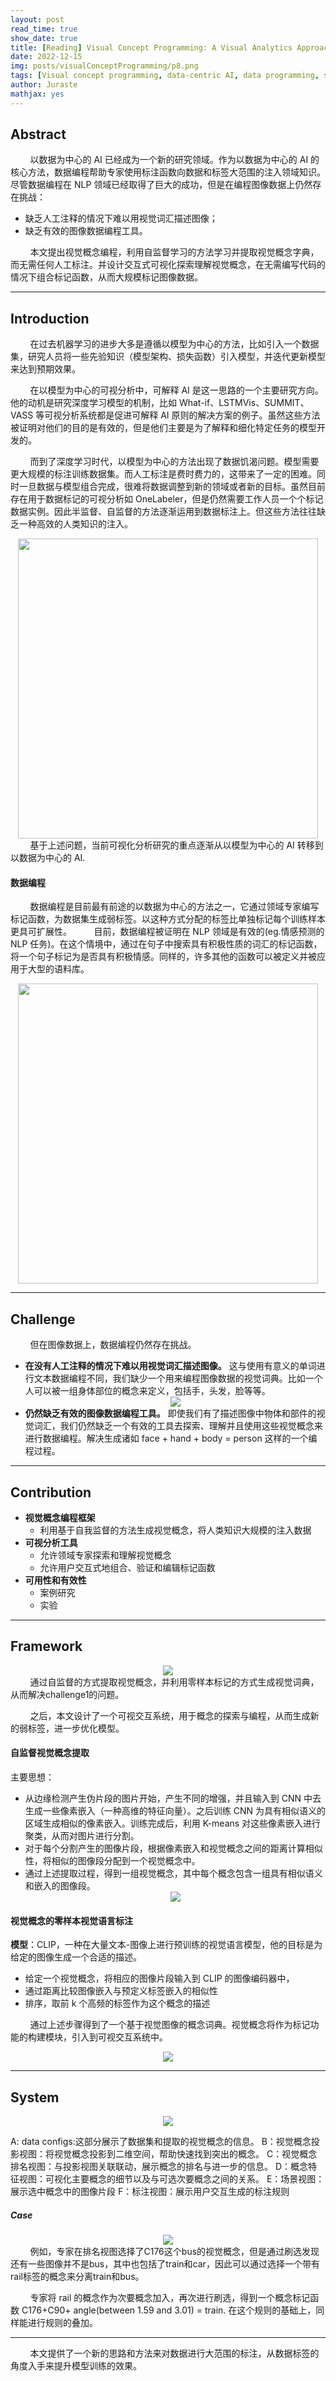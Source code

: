 ```yaml
---
layout: post
read_time: true
show_date: true
title: [Reading] Visual Concept Programming: A Visual Analytics Approach to Injecting Human Intelligence at Scale
date: 2022-12-15
img: posts/visualConceptProgramming/p8.png
tags: [Visual concept programming, data-centric AI, data programming, self-supervised learning, semantic segmentation]
author: Juraste
mathjax: yes
---
```


## Abstract

&nbsp;&nbsp;&nbsp;&nbsp;&nbsp;&nbsp;&nbsp;&nbsp;以数据为中心的 AI 已经成为一个新的研究领域。作为以数据为中心的 AI 的核心方法，数据编程帮助专家使用标注函数向数据和标签大范围的注入领域知识。尽管数据编程在 NLP 领域已经取得了巨大的成功，但是在编程图像数据上仍然存在挑战：

- 缺乏人工注释的情况下难以用视觉词汇描述图像；
- 缺乏有效的图像数据编程工具。

&nbsp;&nbsp;&nbsp;&nbsp;&nbsp;&nbsp;&nbsp;&nbsp;本文提出视觉概念编程，利用自监督学习的方法学习并提取视觉概念字典，而无需任何人工标注。并设计交互式可视化探索理解视觉概念，在无需编写代码的情况下组合标记函数，从而大规模标记图像数据。

---

## Introduction

&nbsp;&nbsp;&nbsp;&nbsp;&nbsp;&nbsp;&nbsp;&nbsp;在过去机器学习的进步大多是遵循以模型为中心的方法，比如引入一个数据集，研究人员将一些先验知识（模型架构、损失函数）引入模型，并迭代更新模型来达到预期效果。

&nbsp;&nbsp;&nbsp;&nbsp;&nbsp;&nbsp;&nbsp;&nbsp;在以模型为中心的可视分析中，可解释 AI 是这一思路的一个主要研究方向。他的动机是研究深度学习模型的机制，比如 What-if、LSTMVis、SUMMIT、VASS 等可视分析系统都是促进可解释 AI 原则的解决方案的例子。虽然这些方法被证明对他们的目的是有效的，但是他们主要是为了解释和细化特定任务的模型开发的。

&nbsp;&nbsp;&nbsp;&nbsp;&nbsp;&nbsp;&nbsp;&nbsp;而到了深度学习时代，以模型为中心的方法出现了数据饥渴问题。模型需要更大规模的标注训练数据集。而人工标注是费时费力的，这带来了一定的困难。同时一旦数据与模型组合完成，很难将数据调整到新的领域或者新的目标。虽然目前存在用于数据标记的可视分析如 OneLabeler，但是仍然需要工作人员一个个标记数据实例。因此半监督、自监督的方法逐渐运用到数据标注上。但这些方法往往缺乏一种高效的人类知识的注入。

<center><img src="./assets/img/post/../../../../assets/img/posts/visualConceptProgramming/p1.png" width="480px"></center>
&nbsp;&nbsp;&nbsp;&nbsp;&nbsp;&nbsp;&nbsp;&nbsp;基于上述问题，当前可视化分析研究的重点逐渐从以模型为中心的 AI 转移到以数据为中心的 AI.

#### 数据编程

&nbsp;&nbsp;&nbsp;&nbsp;&nbsp;&nbsp;&nbsp;&nbsp;数据编程是目前最有前途的以数据为中心的方法之一，它通过领域专家编写标记函数，为数据集生成弱标签。以这种方式分配的标签比单独标记每个训练样本更具可扩展性。
&nbsp;&nbsp;&nbsp;&nbsp;&nbsp;&nbsp;&nbsp;&nbsp;目前，数据编程被证明在 NLP 领域是有效的(eg.情感预测的 NLP 任务)。在这个情境中，通过在句子中搜索具有积极性质的词汇的标记函数，将一个句子标记为是否具有积极情感。同样的，许多其他的函数可以被定义并被应用于大型的语料库。

<center><img src="./assets/img/posts/../../../../assets/img/posts/visualConceptProgramming/p2.png" width="480px"></center>

---

## Challenge

&nbsp;&nbsp;&nbsp;&nbsp;&nbsp;&nbsp;&nbsp;&nbsp;但在图像数据上，数据编程仍然存在挑战。

- **在没有人工注释的情况下难以用视觉词汇描述图像。** 这与使用有意义的单词进行文本数据编程不同，我们缺少一个用来编程图像数据的视觉词典。比如一个人可以被一组身体部位的概念来定义，包括手，头发，脸等等。
  <center><img src="./assets/img/posts/../../../../assets/img/posts/visualConceptProgramming/p3.png"></center>
- **仍然缺乏有效的图像数据编程工具。** 即使我们有了描述图像中物体和部件的视觉词汇，我们仍然缺乏一个有效的工具去探索、理解并且使用这些视觉概念来进行数据编程。解决生成诸如 face + hand + body = person 这样的一个编程过程。

---

## Contribution

- **视觉概念编程框架**
  - 利用基于自我监督的方法生成视觉概念，将人类知识大规模的注入数据
- **可视分析工具**
  - 允许领域专家探索和理解视觉概念
  - 允许用户交互式地组合、验证和编辑标记函数
- **可用性和有效性**
  - 案例研究
  - 实验

---

## Framework

  <center><img src="./assets/img/posts/../../../../assets/img/posts/visualConceptProgramming/p5.png"></center>
&nbsp;&nbsp;&nbsp;&nbsp;&nbsp;&nbsp;&nbsp;&nbsp;通过自监督的方式提取视觉概念，并利用零样本标记的方式生成视觉词典，从而解决challenge1的问题。

&nbsp;&nbsp;&nbsp;&nbsp;&nbsp;&nbsp;&nbsp;&nbsp;之后，本文设计了一个可视交互系统，用于概念的探索与编程，从而生成新的弱标签，进一步优化模型。

#### 自监督视觉概念提取

主要思想：

- 从边缘检测产生伪片段的图片开始，产生不同的增强，并且输入到 CNN 中去生成一些像素嵌入（一种高维的特征向量）。之后训练 CNN 为具有相似语义的区域生成相似的像素嵌入。训练完成后，利用 K-means 对这些像素嵌入进行聚类，从而对图片进行分割。
- 对于每个分割产生的图像片段，根据像素嵌入和视觉概念之间的距离计算相似性，将相似的图像段分配到一个视觉概念中。
- 通过上述提取过程，得到一组视觉概念，其中每个概念包含一组具有相似语义和嵌入的图像段。
  <center><img src="./assets/img/posts/../../../../assets/img/posts/visualConceptProgramming/p6.png"></center>

#### 视觉概念的零样本视觉语言标注

**模型**：CLIP，一种在大量文本-图像上进行预训练的视觉语言模型，他的目标是为给定的图像生成一个合适的描述。

- 给定一个视觉概念，将相应的图像片段输入到 CLIP 的图像编码器中，
- 通过距离比较图像嵌入与预定义标签嵌入的相似性
- 排序，取前 k 个高频的标签作为这个概念的描述

&nbsp;&nbsp;&nbsp;&nbsp;&nbsp;&nbsp;&nbsp;&nbsp;通过上述步骤得到了一个基于视觉图像的概念词典。视觉概念将作为标记功能的构建模块，引入到可视交互系统中。

  <center><img src="./assets/img/posts/../../../../assets/img/posts/visualConceptProgramming/p7.png"></center>

---

## System

 <center><img src="./assets/img/posts/../../../../assets/img/posts/visualConceptProgramming/p8.png"></center>

A: data configs:这部分展示了数据集和提取的视觉概念的信息。
B：视觉概念投影视图：将视觉概念投影到二维空间，帮助快速找到突出的概念。
C：视觉概念排名视图：与投影视图关联联动，展示概念的排名与进一步的信息。
D：概念特征视图：可视化主要概念的细节以及与可选次要概念之间的关系。
E：场景视图：展示选中概念中的图像片段
F：标注视图：展示用户交互生成的标注规则

##### Case

 <center><img src="./assets/img/posts/../../../../assets/img/posts/visualConceptProgramming/p9.png"></center>
 &nbsp;&nbsp;&nbsp;&nbsp;&nbsp;&nbsp;&nbsp;&nbsp;例如，专家在排名视图选择了C176这个bus的视觉概念，但是通过刷选发现还有一些图像并不是bus，其中也包括了train和car，因此可以通过选择一个带有rail标签的概念来分离train和bus。

&nbsp;&nbsp;&nbsp;&nbsp;&nbsp;&nbsp;&nbsp;&nbsp;专家将 rail 的概念作为次要概念加入，再次进行刷选，得到一个概念标记函数 C176+C90+ angle(between 1.59 and 3.01) = train. 在这个规则的基础上，同样能进行规则的叠加。

---

&nbsp;&nbsp;&nbsp;&nbsp;&nbsp;&nbsp;&nbsp;&nbsp;本文提供了一个新的思路和方法来对数据进行大范围的标注，从数据标签的角度入手来提升模型训练的效果。
